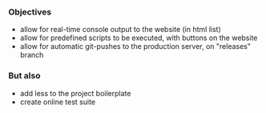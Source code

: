 ### Objectives

- allow for real-time console output to the website (in html list)
- allow for predefined scripts to be executed, with buttons on the website
- allow for automatic git-pushes to the production server, on "releases" branch

### But also

- add less to the project boilerplate
- create online test suite